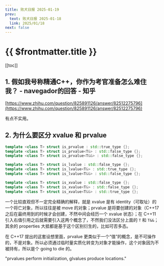 ```yaml
---
title: 败犬日报 2025-01-19
prev:
  text: 败犬日报 2025-01-18
  link: 2025/01/18
next: false
---
```


# {{ $frontmatter.title }}

[[toc]]

## 1. 假如我号称精通C++，你作为考官准备怎么难住我？ - navegador的回答 - 知乎

[https://www.zhihu.com/question/825891126/answer/82512275796](https://www.zhihu.com/question/825891126/answer/82512275796)

有点不实用。

## 2. 为什么要区分 xvalue 和 prvalue

```cpp
template <class T> struct is_prvalue : std::true_type {};
template <class T> struct is_prvalue<T&> : std::false_type {};
template <class T> struct is_prvalue<T&&> : std::false_type {};

template <class T> struct is_lvalue : std::false_type {};
template <class T> struct is_lvalue<T&> : std::true_type {};
template <class T> struct is_lvalue<T&&> : std::false_type {};

template <class T> struct is_xvalue : std::false_type {};
template <class T> struct is_xvalue<T&> : std::false_type {};
template <class T> struct is_xvalue<T&&> : std::true_type {};
```

一个比较直观但不一定完全精确的解释，就是 xvalue 是有 identity（可取址）的一个将亡对象，所以往往是被 move 的对象；prvalue 是将要创建的对象（C++17 之后在最终用到的时候才会创建，不然中间会经历一个 xvalue 状态）；在 C++11 引入右值引用之后就需要引入这两个概念了，不然我们没法区分上面的 `T` 和 `T&&`；其余的 properties 大抵都是基于这个区别衍生的，比如可否多态。

在 C++17 提出的这套设想里面，prvalue 更类似于一个“值”的概念，是不可操作的，不是对象。所以必须通过临时量实质化转变为对象才能操作，这个对象因为不被持有，所以是个 going to die 的。

"prvalues perform initialization, glvalues produce locations."
